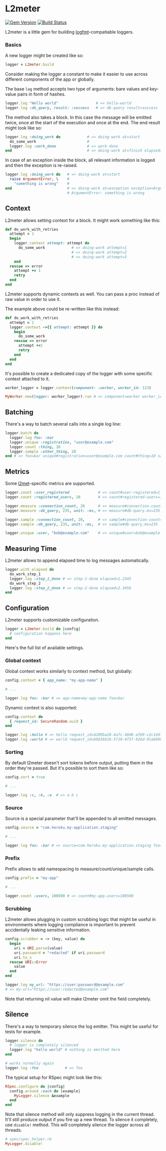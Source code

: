 # L2meter
[![Gem Version](https://img.shields.io/gem/v/l2meter.svg)](https://rubygems.org/gems/l2meter)
[![Build Status](https://travis-ci.com/heroku/l2meter.svg?branch=master)](http://travis-ci.com/heroku/l2meter)

L2meter is a little gem for building [logfmt]-compatiable loggers.

[logfmt]: https://www.brandur.org/logfmt

### Basics

A new logger might be created like so:

```ruby
logger = L2meter.build
```

Consider making the logger a constant to make it easier to use across different
components of the app or globally.

The base `log` method accepts two type of arguments: bare values and key-value
pairs in form of hashes.

```ruby
logger.log "Hello world"                 # => hello-world
logger.log :db_query, result: :success   # => db-query result=success
```

The method also takes a block. In this case the message will be emitted twice,
once at the start of the execution and once at the end. The end result might
look like so:

```ruby
logger.log :doing_work do            # => doing-work at=start
  do_some_work                       #
  logger.log :work_done              # => work-done
end                                  # => doing-work at=finish elapsed=1.2345
```

In case of an exception inside the block, all relevant information is logged
and then the exception is re-raised.

```ruby
logger.log :doing_work do   # => doing-work at=start
  raise ArgumentError, \    #
    "something is wrong"    #
end                         # => doing-work at=exception exception=ArgumentError message="something is wrong" elapsed=1.2345
                            # ArgumentError: something is wrong
```

## Context

L2meter allows setting context for a block. It might work something like this:

```ruby
def do_work_with_retries
  attempt = 1
  begin
    logger.context attempt: attempt do
      do_some_work            # => doing-work attempt=1
                              # => doing-work attempt=2
                              # => doing-work attempt=3
    end
  rescue => error
    attempt += 1
    retry
  end
end
```

L2meter supports dynamic contexts as well. You can pass a proc instead of raw
value in order to use it.

The example above could be re-written like this instead:

```ruby
def do_work_with_retries
  attempt = 1
  logger.context ->{{ attempt: attempt }} do
    begin
      do_some_work
    rescue => error
      attempt +=1
      retry
    end
  end
end
```

It's possible to create a dedicated copy of the logger with some specific
context attached to it.

```ruby
worker_logger = logger.context(component: :worker, worker_id: 123)

MyWorker.new(logger: worker_logger).run # => component=worker worker_id=123 status="doing work"
```

## Batching

There's a way to batch several calls into a single log line:

```ruby
logger.batch do
  logger.log foo: :bar
  logger.unique :registration, "user@example.com"
  logger.count :thing, 10
  logger.sample :other_thing, 20
end # => foo=bar unique#registration=user@example.com count#thing=10 sample#other-thing=20
```

## Metrics

Some [l2met]-specific metrics are supported.

[l2met]: https://r.32k.io/l2met-introduction

```ruby
logger.count :user_registered             # => count#user-registered=1
logger.count :registered_users, 10        # => count#registered-users=10

logger.measure :connection_count, 20      # => measure#connection-count=20
logger.measure :db_query, 235, unit: :ms, # => measure#db-query.ms=235

logger.sample :connection_count, 20,      # => sample#connection-count=235
logger.sample :db_query, 235, unit: :ms,  # => sample#db-query.ms=235

logger.unique :user, "bob@example.com"    # => unique#user=bob@example.com
```

## Measuring Time

L2meter allows to append elapsed time to log messages automatically.

```ruby
logger.with_elapsed do
  do_work_step_1
  logger.log :step_1_done # => step-1-done elapsed=1.2345
  do_work_step_2
  logger.log :step_2_done # => step-2-done elapsed=2.3456
end
```

## Configuration

L2meter supports customizable configuration.

```ruby
logger = L2meter.build do |config|
  # configuration happens here
end
```

Here's the full list of available settings.

### Global context

Global context works similarly to context method, but globally:

```ruby
config.context = { app_name: "my-app-name" }

# ...

logger.log foo: :bar # => app-name=my-app-name foo=bar
```

Dynamic context is also supported:

```ruby
config.context do
  { request_id: SecureRandom.uuid }
end

logger.log :hello # => hello request_id=4209ba28-4a7c-40d6-af69-c2c1ddf51f19
logger.log :world # => world request_id=b6836b1b-5710-4f5f-926d-91ab9988a7c1
```

### Sorting

By default l2meter doesn't sort tokens before output, putting them in the order
they're passed. But it's possible to sort them like so:

```ruby
config.sort = true

# ...

logger.log :c, :b, :a  # => a b c
```

### Source

Source is a special parameter that'll be appended to all emitted messages.

```ruby
config.source = "com.heroku.my-application.staging"

# ...

logger.log foo: :bar # => source=com.heroku.my-application.staging foo=bar
```

### Prefix

Prefix allows to add namespacing to measure/count/unique/sample calls.

```ruby
config.prefix = "my-app"

# ...

logger.count :users, 100500 # => count#my-app.users=100500
```

### Scrubbing

L2meter allows plugging in custom scrubbing logic that might be useful in
environments where logging compliance is important to prevent accidentally
leaking sensitive information.

```ruby
config.scrubber = -> (key, value) do
  begin
    uri = URI.parse(value)
    uri.password = "redacted" if uri.password
    uri.to_s
  rescue URI::Error
    value
  end
end

logger.log my_url: "https://user:password@example.com"
# => my-url="https://user:redacted@example.com"
```

Note that returning nil value will make l2meter omit the field completely.

## Silence

There's a way to temporary silence the log emitter. This might be useful for
tests for example.

```ruby
logger.silence do
  # logger is completely silenced
  logger.log "hello world" # nothing is emitted here
end

# works normally again
logger.log :foo            # => foo
```

The typical setup for RSpec might look like this:

```ruby
RSpec.configure do |config|
  config.around :each do |example|
    MyLogger.silence &example
  end
end
```

Note that silence method will only suppress logging in the current thread.
It'll still produce output if you fire up a new thread. To silence it
completely, use `disable!` method. This will completely silence the logger
across all threads.

```ruby
# spec/spec_helper.rb
MyLogger.disable!
```
